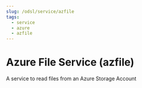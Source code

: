 ```yaml
---
slug: /odsl/service/azfile
tags:
  - service
  - azure
  - azfile
---
```

Azure File Service (azfile)
===========================================

A service to read files from an Azure Storage Account
